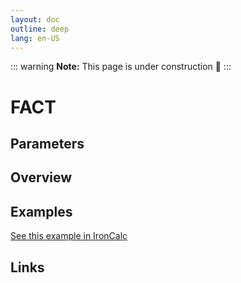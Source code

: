 ```yaml
---
layout: doc
outline: deep
lang: en-US
---
```


::: warning
**Note:** This page is under construction 🚧
:::

# FACT

## Parameters

## Overview

## Examples

[See this example in IronCalc](https://app.ironcalc.com/?filename=fact)

## Links